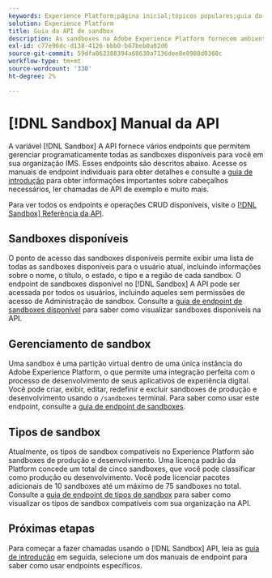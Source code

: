 ```yaml
---
keywords: Experience Platform;página inicial;tópicos populares;guia do desenvolvedor de sandbox
solution: Experience Platform
title: Guia da API de sandbox
description: As sandboxes na Adobe Experience Platform fornecem ambientes de desenvolvimento isolados que permitem testar recursos, executar experimentos e fazer configurações personalizadas sem afetar o ambiente de produção.
exl-id: c77e96dc-d138-4126-bbb0-b67beb0a02d6
source-git-commit: 59dfa862388394a68630a7136dee8e8988d0368c
workflow-type: tm+mt
source-wordcount: '330'
ht-degree: 2%

---
```


# [!DNL Sandbox] Manual da API

A variável [!DNL Sandbox] A API fornece vários endpoints que permitem gerenciar programaticamente todas as sandboxes disponíveis para você em sua organização IMS. Esses endpoints são descritos abaixo. Acesse os manuais de endpoint individuais para obter detalhes e consulte a [guia de introdução](./getting-started.md) para obter informações importantes sobre cabeçalhos necessários, ler chamadas de API de exemplo e muito mais.

Para ver todos os endpoints e operações CRUD disponíveis, visite o [[!DNL Sandbox] Referência da API](https://www.adobe.io/experience-platform-apis/references/sandbox).

## Sandboxes disponíveis

O ponto de acesso das sandboxes disponíveis permite exibir uma lista de todas as sandboxes disponíveis para o usuário atual, incluindo informações sobre o nome, o título, o estado, o tipo e a região de cada sandbox. O endpoint de sandboxes disponível no [!DNL Sandbox] A API pode ser acessada por todos os usuários, incluindo aqueles sem permissões de acesso de Administração de sandbox. Consulte a [guia de endpoint de sandboxes disponível](./available.md) para saber como visualizar sandboxes disponíveis na API.

## Gerenciamento de sandbox

Uma sandbox é uma partição virtual dentro de uma única instância do Adobe Experience Platform, o que permite uma integração perfeita com o processo de desenvolvimento de seus aplicativos de experiência digital. Você pode criar, exibir, editar, redefinir e excluir sandboxes de produção e desenvolvimento usando o `/sandboxes` terminal. Para saber como usar este endpoint, consulte a [guia de endpoint de sandboxes](./sandboxes.md).

## Tipos de sandbox

Atualmente, os tipos de sandbox compatíveis no Experience Platform são sandboxes de produção e desenvolvimento. Uma licença padrão da Platform concede um total de cinco sandboxes, que você pode classificar como produção ou desenvolvimento. Você pode licenciar pacotes adicionais de 10 sandboxes até um máximo de 75 sandboxes no total. Consulte a [guia de endpoint de tipos de sandbox](./types.md) para saber como visualizar os tipos de sandbox compatíveis com sua organização na API.

## Próximas etapas

Para começar a fazer chamadas usando o [!DNL Sandbox] API, leia as [guia de introdução](./getting-started.md) em seguida, selecione um dos manuais de endpoint para saber como usar endpoints específicos.
